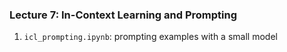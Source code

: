 ### Lecture 7: In-Context Learning and Prompting

1. `icl_prompting.ipynb`: prompting examples with a small model
